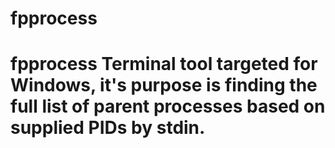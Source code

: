 # fpprocess
 # fpprocess  Terminal tool targeted for Windows, it's purpose is finding the full list of parent processes based on supplied PIDs by stdin.
